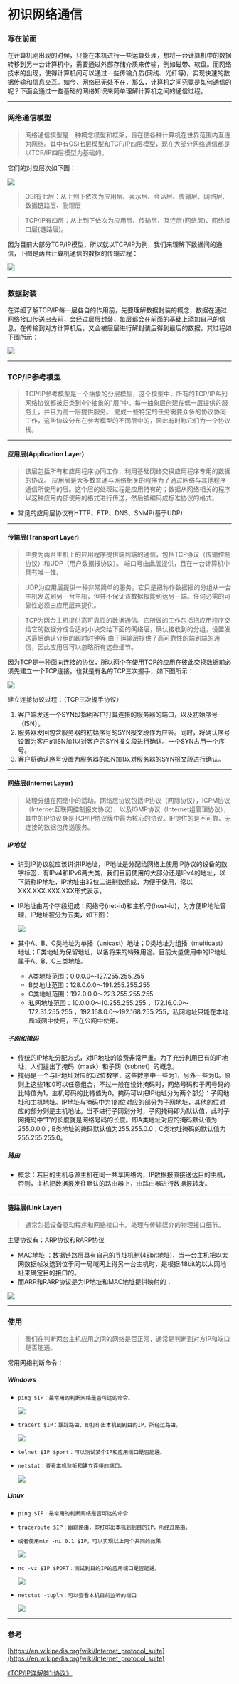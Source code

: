 # 初识网络通信


### 写在前面

在计算机刚出现的时候，只能在本机进行一些运算处理，想将一台计算机中的数据转移到另一台计算机中，需要通过外部存储介质来传输，例如磁带、软盘。而网络技术的出现，使得计算机间可以通过一些传输介质(网线、光纤等)，实现快速的数据传输和信息交互。如今，网络已无处不在，那么，计算机之间究竟是如何通信的呢？下面会通过一些基础的网络知识来简单理解计算机之间的通信过程。

***

### 网络通信模型

> 网络通信模型是一种概念模型和框架，旨在使各种计算机在世界范围内互连为网络。其中有OSI七层模型和TCP/IP四层模型，现在大部分网络通信都是以TCP/IP四层模型为基础的。

它们的对应层次如下图：

![](607348-20160312201154210-2019193861.jpg)

> OSI有七层：从上到下依次为应用层、表示层、会话层、传输层、网络层、数据链路层、物理层

> TCP/IP有四层：从上到下依次为应用层、传输层、互连层(网络层)、网络接口层(链路层)。

因为目前大部分TCP/IP模型，所以就以TCP/IP为例，我们来理解下数据间的通信，下图是两台计算机通信的数据的传输过程：

![](607348-20160312202413054-848303498.png)

***

### 数据封装

在详细了解TCP/IP每一层各自的作用前，先要理解数据封装的概念，数据在通过网络接口传送出去前，会经过层层封装，每层都会在前面的基础上添加自己的信息，在传输到对方计算机后，又会被层层进行解封装后得到最后的数据。其过程如下图所示：

![](607348-20160312203516679-1695630421.gif)

***

### TCP/IP参考模型

> TCP/IP参考模型是一个抽象的分层模型，这个模型中，所有的TCP/IP系列网络协议都被归类到4个抽象的"层"中。每一抽象层创建在低一层提供的服务上，并且为高一层提供服务。 完成一些特定的任务需要众多的协议协同工作，这些协议分布在参考模型的不同层中的，因此有时称它们为一个协议栈。

***

#### 应用层(Application Layer)

> 该层包括所有和应用程序协同工作，利用基础网络交换应用程序专用的数据的协议。 应用层是大多数普通与网络相关的程序为了通过网络与其他程序通信所使用的层。这个层的处理过程是应用特有的；数据从网络相关的程序以这种应用内部使用的格式进行传送，然后被编码成标准协议的格式。

* 常见的应用层协议有HTTP、FTP、DNS、SNMP(基于UDP)

***

#### 传输层(Transport Layer)

> 主要为两台主机上的应用程序提供端到端的通信，包括TCP协议（传输控制协议）和UDP（用户数据报协议）。
> 端口号由此层提供，且在一台计算机中具有唯一性。

> UDP为应用层提供一种非常简单的服务。它只是把称作数据报的分组从一台主机发送到另一台主机，但并不保证该数据报能到达另一端。任何必需的可靠性必须由应用层来提供。

> TCP为两台主机提供高可靠性的数据通信。它所做的工作包括把应用程序交给它的数据分成合适的小块交给下面的网络层，确认接收到的分组，设置发送最后确认分组的超时时钟等,由于运输层提供了高可靠性的端到端的通信，因此应用层可以忽略所有这些细节。

因为TCP是一种面向连接的协议，所以两个在使用TCP的应用在彼此交换数据前必须先建立一个TCP连接，也就是有名的TCP三次握手，如下图所示：

![](607348-20160312211241132-1517700594.png)


建立连接协议过程：（TCP三次握手协议）

1. 客户端发送一个SYN段指明客户打算连接的服务器的端口，以及初始序号（ISN）。
2. 服务器发回包含服务器的初始序号的SYN报文段作为应答。同时，将确认序号设置为客户的ISN加1以对客户的SYN报文段进行确认。一个SYN占用一个序号。
3. 客户将确认序号设置为服务器的ISN加1以对服务器的SYN报文段进行确认。

***


#### 网络层(Internet Layer)

> 处理分组在网络中的活动。网络层协议包括IP协议（网际协议），ICPM协议（Internet互联网控制报文协议），以及IGMP协议（Internet组管理协议），其中的IP协议身是TCP/IP协议簇中最为核心的协议。IP提供的是不可靠、无连接的数据包传送服务。

##### IP地址

* 讲到IP协议就应该讲讲IP地址，IP地址是分配给网络上使用IP协议的设备的数字标签，有IPv4和IPv6两大类，我们目前使用的大部分还是IPv4的地址，以下简称IP地址，IP地址由32位二进制数组成，为便于使用，常以XXX.XXX.XXX.XXX形式表示。

* IP地址由两个字段组成：网络号(net-id)和主机号(host-id)，为方便IP地址管理，IP地址被分为五类，如下图：

  ![](607348-20160312213647569-286300397.gif)

* 其中A、B、C类地址为单播（unicast）地址；D类地址为组播（multicast）地址；E类地址为保留地址，以备将来的特殊用途。目前大量使用中的IP地址属于A、B、C三类地址。

  * A类地址范围：0.0.0.0～127.255.255.255
  * B类地址范围：128.0.0.0～191.255.255.255
  * C类地址范围：192.0.0.0～223.255.255.255
  * 私网地址范围：10.0.0.0～10.255.255.255 ，172.16.0.0～172.31.255.255 ，192.168.0.0～192.168.255.255，私网地址只能在本地局域网中使用，不在公网中使用。

##### 子网和掩码

* 传统的IP地址分配方式，对IP地址的浪费非常严重。为了充分利用已有的IP地址，人们提出了掩码（mask）和子网（subnet）的概念。
* 掩码是一个与IP地址对应的32位数字，这些数字中一些为1，另外一些为0。原则上这些1和0可以任意组合，不过一般在设计掩码时，网络号码和子网号码的比特值为1，主机号码的比特值为0。掩码可以把IP地址分为两个部分：子网地址和主机地址。IP地址与掩码中为1的位对应的部分为子网地址，其他的位对应的部分则是主机地址。当不进行子网划分时，子网掩码即为默认值，此时子网掩码中“1”的长度就是网络号码的长度。即A类地址对应的掩码默认值为255.0.0.0；B类地址的掩码默认值为255.255.0.0；C类地址掩码的默认值为255.255.255.0。

##### 路由

* 概念：若目的主机与源主机在同一共享网络内，IP数据报直接送达目的主机，否则，主机把数据报发往默认的路由器上，由路由器进行数据报转发。

***

#### 链路层(Link Layer)

> 通常包括设备驱动程序和网络接口卡。处理与传输媒介的物理接口细节。

主要协议有：ARP协议和RARP协议

* MAC地址 ：数据链路层具有自己的寻址机制(48bit地址)，当一台主机把以太网数据帧发送到位于同一局域网上得另一台主机时，是根据48bit的以太网地址来确定目的接口的。
* 而ARP和RARP协议是为IP地址和MAC地址提供映射的：

![](607348-20160312214932366-1742109445.png)

***

### 使用

> 我们在判断两台主机应用之间的网络是否正常，通常是判断到对方IP和端口是否能通。

常用网络判断命令：

##### Windows

* `ping $IP：最常用的判断网络是否可达的命令。`

  ![](607348-20160312220145210-443719950.png)

* `tracert $IP：跟踪路由，即打印出本机到到目的IP，所经过路由。`

  ![](607348-20160312220158054-2124916124.png)

* `telnet $IP $port：可以测试某个IP和应用端口是否能通。`

* `netstat：查看本机监听和建立连接的端口。`

  ![](607348-20160312220227866-1298265423.png)

##### Linux

* `ping $IP：最常用的判断网络是否可达的命令`

* `traceroute $IP：跟踪路由，即打印出本机到到目的IP，所经过路由。`

* `或者使用mtr -ni 0.1 $IP，可以实现以上两个共同的效果`

  ![](607348-20160312221617569-1834112731.png)

* `nc -vz $IP $PORT：测试到目的IP的应用端口是否能通。`

  ![](607348-20160312221825819-331058027.png)

* `netstat -tupln：可以查看本机目前监听的端口`

  ![](607348-20160312221946585-1872997601.png)

***

### 参考

[https://en.wikipedia.org/wiki/Internet_protocol_suite](https://en.wikipedia.org/wiki/Internet_protocol_suite)

[《TCP/IP详解卷1:协议》]()

 
